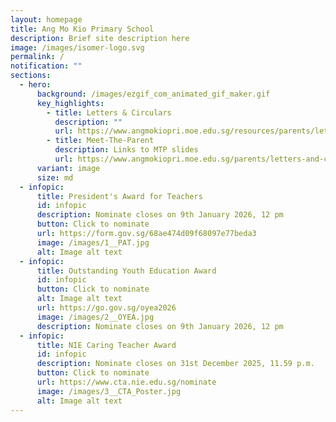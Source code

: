```yaml
---
layout: homepage
title: Ang Mo Kio Primary School
description: Brief site description here
image: /images/isomer-logo.svg
permalink: /
notification: ""
sections:
  - hero:
      background: /images/ezgif_com_animated_gif_maker.gif
      key_highlights:
        - title: Letters & Circulars
          description: ""
          url: https://www.angmokiopri.moe.edu.sg/resources/parents/letters-n-circulars/
        - title: Meet-The-Parent
          description: Links to MTP slides
          url: https://www.angmokiopri.moe.edu.sg/parents/letters-and-circulars/meet-the-parents/
      variant: image
      size: md
  - infopic:
      title: President's Award for Teachers
      id: infopic
      description: Nominate closes on 9th January 2026, 12 pm
      button: Click to nominate
      url: https://form.gov.sg/68ae474d09f68097e77beda3
      image: /images/1__PAT.jpg
      alt: Image alt text
  - infopic:
      title: Outstanding Youth Education Award
      id: infopic
      button: Click to nominate
      alt: Image alt text
      url: https://go.gov.sg/oyea2026
      image: /images/2__OYEA.jpg
      description: Nominate closes on 9th January 2026, 12 pm
  - infopic:
      title: NIE Caring Teacher Award
      id: infopic
      description: Nominate closes on 31st December 2025, 11.59 p.m.
      button: Click to nominate
      url: https://www.cta.nie.edu.sg/nominate
      image: /images/3__CTA_Poster.jpg
      alt: Image alt text
---
```


